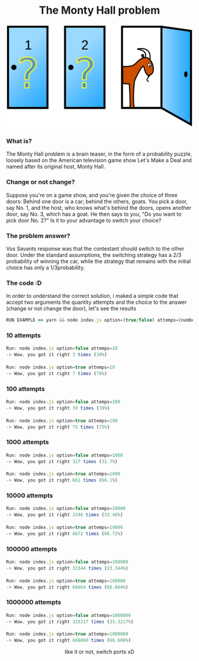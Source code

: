 # <center>The Monty Hall problem</center>

![alt text](./thumb.png "Thumb for problem")

### <strong>What is?</strong>


The Monty Hall problem is a brain teaser, in the form of a probability puzzle, loosely based on the American television game show Let's Make a Deal and named after its original host, Monty Hall.


### <strong>Change or not change?</strong>

Suppose you're on a game show, and you're given the choice of three doors: Behind one door is a car; behind the others, goats. You pick a door, say No. 1, and the host, who knows what's behind the doors, opens another door, say No. 3, which has a goat. He then says to you, "Do you want to pick door No. 2?" Is it to your advantage to switch your choice?


### <strong>The problem answer?</strong>

Vos Savants response was that the contestant should switch to the other door. Under the standard assumptions, the switching strategy has a 2/3 probability of winning the car, while the strategy that remains with the initial choice has only a 1/3probability.

### <strong>The code :D</strong>
In order to understand the correct solution, i maked a simple code that accept two arguments the quantity attempts and the choice to the answer (change or not change the door), let's see the results


```js
RUN EXAMPLE => yarn && node index.js option=(true/false) attemps=(number)
```

### <strong>10 attempts</strong>
```js
Run: node index.js option=false attemps=10
-> Wow, you got it right 3 times (30%)

Run: node index.js option=true attemps=10
-> Wow, you got it right 7 times (70%)
```

### <strong>100 attempts</strong>
```js
Run: node index.js option=false attemps=100
-> Wow, you got it right 39 times (39%)

Run: node index.js option=true attemps=100
-> Wow, you got it right 75 times (75%)
```

### <strong>1000 attempts</strong>
```js
Run: node index.js option=false attemps=1000
-> Wow, you got it right 327 times (32.7%)

Run: node index.js option=true attemps=1000
-> Wow, you got it right 661 times (66.1%)
```

### <strong>10000 attempts</strong>
```js
Run: node index.js option=false attemps=10000
-> Wow, you got it right 3346 times (33.46%)

Run: node index.js option=true attemps=10000
-> Wow, you got it right 6672 times (66.72%)
```

### <strong>100000 attempts</strong>
```js
Run: node index.js option=false attemps=100000
-> Wow, you got it right 33344 times (33.344%)

Run: node index.js option=true attemps=100000
-> Wow, you got it right 66664 times (66.664%)
```

### <strong>1000000 attempts</strong>
```js
Run: node index.js option=false attemps=1000000
-> Wow, you got it right 333217 times (33.3217%)

Run: node index.js option=true attemps=1000000
-> Wow, you got it right 666060 times (66.606%)
```


<center>like it or not, switch ports xD</center>